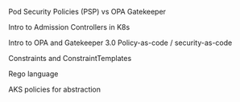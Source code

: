 
Pod Security Policies (PSP) vs OPA Gatekeeper

Intro to Admission Controllers in K8s

Intro to OPA and Gatekeeper 3.0
    Policy-as-code / security-as-code

Constraints and ConstraintTemplates

Rego language

AKS policies for abstraction